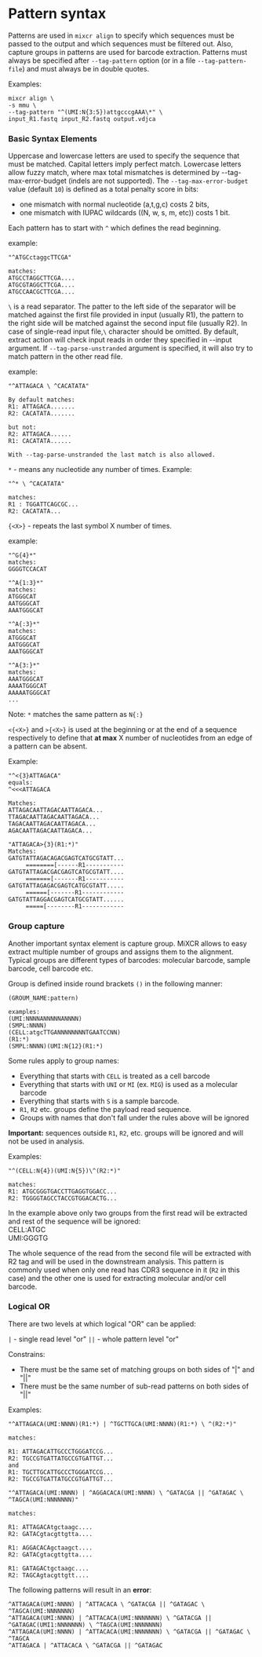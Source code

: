 # Pattern syntax

Patterns are used in ```mixcr align``` to specify which sequences must be passed to the
output and which sequences must be filtered out. Also, capture groups in patterns
are used for barcode extraction. Patterns must always be specified after 
```--tag-pattern``` option (or in a file ```--tag-pattern-file```) and must always
be in double quotes.

Examples:
```
mixcr align \
-s mmu \
--tag-pattern "^(UMI:N{3:5})attgcccgAAA\*" \
input_R1.fastq input_R2.fastq output.vdjca
```
### Basic Syntax Elements

Uppercase and lowercase letters are used to specify the sequence that must be matched.
Capital letters imply perfect match. Lowercase letters allow fuzzy match, where max total 
mismatches is determined by --tag-max-error-budget (indels are not supported). 
The ` --tag-max-error-budget ` value (default ` 10 `) is defined as a total penalty score in
bits:
- one mismatch with normal nucleotide (a,t,g,c) costs 2 bits, 
- one mismatch with IUPAC wildcards ((N, w, s, m, etc)) costs 1 bit.

Each pattern has to start with `^` which defines the read beginning.

example:
```
"^ATGCсtaggcTTCGA"

matches:
ATGCCTAGGCTTCGA....
ATGCGTAGGCTTCGA....
ATGCCAACGCTTCGA....
```

` \ ` is a read separator. The patter to the left side of the separator will be matched against 
the first file provided in input (usually R1), the pattern to the right side will be matched against
the second input file (usually R2). In case of single-read input file,` \ ` character should be omitted. 
By default, extract action will check input reads in order they specified in --input argument.
If `--tag-parse-unstranded` argument is specified, it will also try to match pattern in the 
other read file.

example:
```
"^ATTAGACA \ ^CACATATA"

By default matches:
R1: ATTAGACA.......
R2: CACATATA.......

but not:
R2: ATTAGACA......
R1: CACATATA......

With --tag-parse-unstranded the last match is also allowed.
```

`*` - means any nucleotide any number of times.
Example:

```
"^* \ ^CACATATA"

matches:
R1 : TGGATTCAGCGC...
R2: CACATATA...
```

`{<X>}` - repeats the last symbol X number of times.

example:

```
"^G{4}*"
matches:
GGGGTCCACAT

"^A{1:3}*"
matches:
ATGGGCAT
AATGGGCAT
AAATGGGCAT

"^A{:3}*"
matches:
ATGGGCAT
AATGGGCAT
AAATGGGCAT

"^A{3:}*"
matches:
AAATGGGCAT
AAAATGGGCAT
AAAAATGGGCAT
...
```
Note: `*` matches the same pattern as `N{:}`

`<{<X>}` and `>{<X>}` is used at the beginning or at the end of a sequence respectively to define 
that **at max** X number of nucleotides from an edge of a pattern can be absent. 

Example:

```
"^<{3}ATTAGACA"
equals:
^<<<ATTAGACA

Matches:
ATTAGACAATTAGACAATTAGACA...
TTAGACAATTAGACAATTAGACA...
TAGACAATTAGACAATTAGACA...
AGACAATTAGACAATTAGACA...

"ATTAGACA>{3}(R1:*)"
Matches:
GATGTATTAGACAGACGAGTCATGCGTATT...
     ========[------R1-----------
GATGTATTAGACGACGAGTCATGCGTATT....
     =======[-------R1-----------
GATGTATTAGAGACGAGTCATGCGTATT.....
     ======[-------R1------------
GATGTATTAGGACGAGTCATGCGTATT......
     =====[--------R1------------
```

### Group capture
Another important syntax element is capture group. MiXCR allows to easy extract multiple 
number of groups and assigns them to the alignment. Typical groups are different types of 
barcodes: molecular barcode, sample barcode, cell barcode etc. 

Group is defined inside round brackets `()` in the following manner:

```
(GROUM_NAME:pattern)

examples:
(UMI:NNNNANNNNNANNNN)
(SMPL:NNNN)
(CELL:atgcTTGANNNNNNNNTGAATCCNN)
(R1:*)
(SMPL:NNNN)(UMI:N{12}(R1:*)
```

Some rules apply to group names:
- Everything that starts with `CELL` is treated as a cell barcode
- Everything that starts with `UNI` or `MI` (ex. `MIG`) is used as a molecular barcode
- Everything that starts with `S` is a sample barcode.
- `R1`, `R2` etc. groups define the payload read sequence.
- Groups with names that don't fall under the rules above will be ignored

**Important:** sequences outside `R1`, `R2`, etc. groups will be ignored and will not be used in analysis.

Examples:

```
"^(CELL:N{4})(UMI:N{5})\^(R2:*)"

matches:
R1: ATGCGGGTGACCTTGAGGTGGACC...
R2: TGGGGTAGCCTACCGTGGACACTG...
```
In the example above only two groups from the first read will be extracted and rest of 
the sequence will be ignored:\
CELL:ATGC \
UMI:GGGTG

The whole sequence of the read from the second file will be extracted with R2 tag and 
will be used in the downstream analysis. This pattern is commonly used when only one
read has CDR3 sequence in it (`R2` in this case) and the other one is used for 
extracting molecular and/or cell barcode.

### Logical OR ###

There are two levels at which logical "OR" can be applied:

`|` - single read level "or"
`||` - whole pattern level "or"

Constrains:
- There must be the same set of matching groups on both sides of "|" and "||"
- There must be the same number of sub-read patterns on both sides of "||"

Examples:
```
"^ATTAGACA(UMI:NNNN)(R1:*) | ^TGCTTGCA(UMI:NNNN)(R1:*) \ ^(R2:*)"

matches:

R1: ATTAGACATTGCCCTGGGATCCG...
R2: TGCCGTGATTATGCCGTGATTGT...
and
R1: TGCTTGCATTGCCCTGGGATCCG...
R2: TGCCGTGATTATGCCGTGATTGT...

"^ATTAGACA(UMI:NNNN) | ^AGGACACA(UMI:NNNN) \ ^GATACGA || ^GATAGAC \ ^TAGCA(UMI:NNNNNNN)"

matches:

R1: ATTAGACAtgctaagc....
R2: GATACgtacgttgtta....

R1: AGGACACAgctaagct....
R2: GATACgtacgttgtta....

R1: GATAGACtgctaagc....
R2: TAGCAgtacgttgtt....
```

The following patterns will result in an **error**:

```
^ATTAGACA(UMI:NNNN) | ^ATTACACA \ ^GATACGA || ^GATAGAC \ ^TAGCA(UMI:NNNNNNN)
^ATTAGACA(UMI:NNNN) | ^ATTACACA(UMI:NNNNNNN) \ ^GATACGA || ^GATAGAC(UMI1:NNNNNNN) \ ^TAGCA(UMI:NNNNNNN)
^ATTAGACA(UMI:NNNN) | ^ATTACACA(UMI:NNNNNNN) \ ^GATACGA || ^GATAGAC \ ^TAGCA
^ATTAGACA | ^ATTACACA \ ^GATACGA || ^GATAGAC
```
